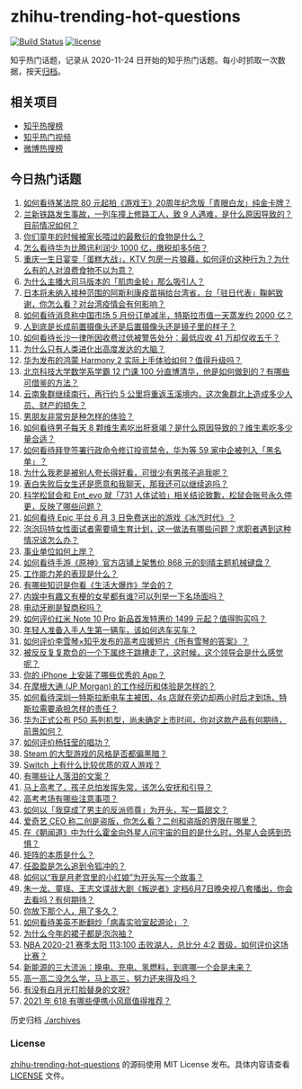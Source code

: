 # zhihu-trending-hot-questions

[![Build Status](https://github.com/justjavac/zhihu-trending-hot-questions/workflows/ci/badge.svg?branch=master)](https://github.com/justjavac/zhihu-trending-hot-questions/actions)
[![license](https://img.shields.io/github/license/justjavac/zhihu-trending-hot-questions)](https://github.com/justjavac/zhihu-trending-hot-questions/blob/master/LICENSE)

知乎热门话题，记录从 2020-11-24 日开始的知乎热门话题。每小时抓取一次数据，按天[归档](./archives)。

## 相关项目

- [知乎热搜榜](https://github.com/justjavac/zhihu-trending-top-search)
- [知乎热门视频](https://github.com/justjavac/zhihu-trending-hot-video)
- [微博热搜榜](https://github.com/justjavac/weibo-trending-hot-search)

## 今日热门话题

<!-- BEGIN -->
<!-- 最后更新时间 Sat Jun 05 2021 02:54:46 GMT+0800 (China Standard Time) -->

1. [如何看待某法院 80
   元起拍《游戏王》20周年纪念版「青眼白龙」纯金卡牌？](https://www.zhihu.com/question/462784002)
2. [兰新铁路发生事故，一列车撞上修路工人，致 9
   人遇难，是什么原因导致的？目前情况如何？](https://www.zhihu.com/question/463074526)
3. [你们童年的时候被家长喂过的最敷衍的食物是什么？](https://www.zhihu.com/question/462844792)
4. [怎么看待华为比腾讯利润少 1000 亿，缴税却多5倍？](https://www.zhihu.com/question/462746576)
5. [重庆一生日宴变「蛋糕大战」，KTV
   包房一片狼藉，如何评价这种行为？为什么有的人对浪费食物不以为意？](https://www.zhihu.com/question/463080691)
6. [为什么主播大司马版本的「肌肉金轮」那么吸引人？](https://www.zhihu.com/question/461688762)
7. [日本将未纳入接种范围的阿斯利康疫苗捐给台湾省，台「驻日代表」鞠躬致谢，你怎么看？对台湾疫情会有何影响？](https://www.zhihu.com/question/463127339)
8. [如何看待消息称中国市场 5 月份订单减半，特斯拉市值一天蒸发约 2000
   亿？](https://www.zhihu.com/question/463066556)
9. [人到底是长成前置摄像头还是后置摄像头还是镜子里的样子？](https://www.zhihu.com/question/66063294)
10. [如何看待长沙一律所因收费过低被警告处分：最低应收 41
    万却仅收五千？](https://www.zhihu.com/question/462810614)
11. [为什么只有人类进化出高度发达的大脑？](https://www.zhihu.com/question/20323967)
12. [华为发布的鸿蒙 Harmony 2
    实际上手体验如何？值得升级吗？](https://www.zhihu.com/question/458633364)
13. [北京科技大学数学系学霸 12 门课 100
    分直博清华，他是如何做到的？有哪些可借鉴的方法？](https://www.zhihu.com/question/463055855)
14. [云南象群继续南行，再行约 5
    公里将重返玉溪境内，这次象群北上造成多少人员、财产的损失？](https://www.zhihu.com/question/463102060)
15. [男朋友非常穷是种怎样的体验？](https://www.zhihu.com/question/26596095)
16. [如何看待男子每天 8
    颗维生素吃出肝衰竭？是什么原因导致的？维生素吃多少量合适？](https://www.zhihu.com/question/463004931)
17. [如何看待拜登签署行政命令修订投资禁令，华为等 59
    家中企被列入「黑名单」？](https://www.zhihu.com/question/463048861)
18. [为什么我老是被别人夸长得好看，可很少有男孩子追我呢？](https://www.zhihu.com/question/319027663)
19. [表白失败后女生还是愿意和我聊天，那我还可以继续追吗？](https://www.zhihu.com/question/367730793)
20. [科学松鼠会和 Ent_evo 就「731
    人体试验」相关结论致歉，松鼠会账号永久停更，反映了哪些问题？](https://www.zhihu.com/question/463111735)
21. [如何看待 Epic 平台 6 月 3
    日免费送出的游戏《冰汽时代》？](https://www.zhihu.com/question/463021141)
22. [泡泡玛特女性面试者需要填生育计划，这一做法有哪些问题？求职者遇到这种情况该怎么办？](https://www.zhihu.com/question/463127265)
23. [事业单位如何上岸？](https://www.zhihu.com/question/345511835)
24. [如何看待手游《原神》官方店铺上架售价 868
    元的刻晴主题机械键盘？](https://www.zhihu.com/question/462000684)
25. [工作能力差的表现是什么？](https://www.zhihu.com/question/272082217)
26. [有哪些知识是你看《生活大爆炸》学会的？](https://www.zhihu.com/question/321167011)
27. [内娱中有趣又有梗的女星都有谁?可以列举一下名场面吗？](https://www.zhihu.com/question/462892733)
28. [电动牙刷是智商税吗？](https://www.zhihu.com/question/60799591)
29. [如何评价红米 Note 10 Pro 新品首发特惠价 1499
    元起？值得购买吗？](https://www.zhihu.com/question/461503607)
30. [年轻人准备入手人生第一辆车，该如何选车买车？](https://www.zhihu.com/question/462934776)
31. [如何评价李雪琴×知乎发布的高考应援短片《所有雪琴的答案》？](https://www.zhihu.com/question/463097533)
32. [被反反复复欺负的一个下属终于跳槽走了，这时候，这个领导会是什么感觉呢？](https://www.zhihu.com/question/419717401)
33. [你的 iPhone 上安装了哪些优秀的 App？](https://www.zhihu.com/question/20857355)
34. [在摩根大通 (JP Morgan) 的工作经历和体验是怎样的？](https://www.zhihu.com/question/22083941)
35. [如何看待深圳一特斯拉断电车主被困，4s
    店就在旁边却两小时后才到场，特斯拉需要承担怎样的责任？](https://www.zhihu.com/question/462688516)
36. [华为正式公布 P50
    系列机型，尚未确定上市时间，你对这款产品有何期待，前景如何？](https://www.zhihu.com/question/462823371)
37. [如何评价杨钰莹的唱功？](https://www.zhihu.com/question/23503608)
38. [Steam 的大型游戏的风格是否都偏黑暗？](https://www.zhihu.com/question/460129234)
39. [Switch 上有什么比较优质的双人游戏？](https://www.zhihu.com/question/283561191)
40. [有哪些让人落泪的文案？](https://www.zhihu.com/question/450182895)
41. [马上高考了，孩子总怕发挥失常，该怎么安抚和引导？](https://www.zhihu.com/question/462355606)
42. [高考考场有哪些注意事项？](https://www.zhihu.com/question/461629127)
43. [如何以「我穿成了男主的反派师尊」为开头，写一篇甜文？](https://www.zhihu.com/question/433065335)
44. [爱奇艺 CEO 称二创是盗版，你怎么看？二创和盗版的界限在哪里？](https://www.zhihu.com/question/463058796)
45. [在《朝闻道》中为什么霍金向外星人问宇宙的目的是什么时，外星人会感到恐惧？](https://www.zhihu.com/question/307116324)
46. [矩阵的本质是什么？](https://www.zhihu.com/question/22047061)
47. [任盈盈是怎么追到令狐冲的？](https://www.zhihu.com/question/462707077)
48. [如何以“我是月老宫里的小红娘”为开头写一个故事？](https://www.zhihu.com/question/455142039)
49. [朱一龙、童瑶、王志文谍战大剧《叛逆者》定档6月7日晚央视八套播出，你会去看吗？有何期待？](https://www.zhihu.com/question/462905368)
50. [你放下那个人，用了多久？](https://www.zhihu.com/question/459105986)
51. [如何看待美英不断翻炒「病毒实验室起源论」？](https://www.zhihu.com/question/462610953)
52. [为什么今年的裙子都是泡泡袖？](https://www.zhihu.com/question/397465205)
53. [NBA 2020-21 赛季太阳 113:100 击败湖人，总比分 4:2
    晋级，如何评价这场比赛？](https://www.zhihu.com/question/463061695)
54. [新能源的三大流派：换电、充电、氢燃料，到底哪一个会是未来？](https://www.zhihu.com/question/453005871)
55. [高一高二没怎么学，马上高三，努力还来得及吗？](https://www.zhihu.com/question/461313503)
56. [有没有白月光打脸替身的文呀?](https://www.zhihu.com/question/459071698)
57. [2021 年 618 有哪些便携小风扇值得推荐？](https://www.zhihu.com/question/460200651)

<!-- END -->

历史归档 [./archives](./archives)

### License

[zhihu-trending-hot-questions](https://github.com/justjavac/zhihu-trending-hot-questions)
的源码使用 MIT License 发布。具体内容请查看 [LICENSE](./LICENSE) 文件。
